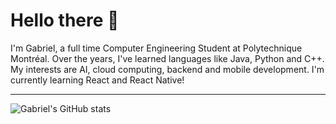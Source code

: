 # Hello there 👋
I'm Gabriel, a full time Computer Engineering Student at Polytechnique Montréal. Over the years, I've learned languages like Java, Python and C++. My interests are AI, cloud computing, backend and mobile development. I'm currently learning React and React Native!

---

![Gabriel's GitHub stats](https://github-readme-stats.vercel.app/api?username=gabcomby&count_private=true&show_icons=true&theme=dark)
